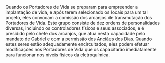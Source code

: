 ﻿Quando os Portadores de Vida se preparam para empreender a implantação de vida, e após terem selecionado os locais para um tal projeto, eles convocam a comissão dos arcanjos de transmutação dos Portadores de Vida. Este grupo consiste de dez ordens de personalidades diversas, incluindo os controladores físicos e seus associados, e é presidido pelo chefe dos arcanjos, que atua nesta capacidade pelo mandato de Gabriel e com a permissão dos Anciães dos Dias. Quando estes seres estão adequadamente encircuitados, eles podem efetuar modificações nos Portadores de Vida que os capacitarão imediatamente para funcionar nos níveis físicos da eletroquímica.